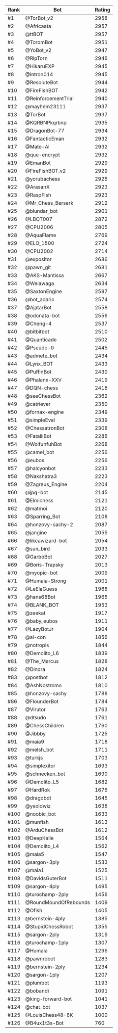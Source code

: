 Rank|Bot|Rating
---|---|---
#1|@TorBot_v2|2958
#2|@Africaata|2957
#3|@ttBOT|2957
#4|@ToromBot|2951
#5|@YoBot_v2|2947
#6|@RipTorn|2946
#7|@HikaruEXP|2945
#8|@Intron014|2945
#9|@ResoluteBot|2944
#10|@FireFishBOT|2942
#11|@ReinforcementTrial|2940
#12|@mayhem23111|2937
#13|@TorBot|2937
#14|@KQRBNPkqrbnp|2935
#15|@DragonBot-77|2934
#16|@FantacticEman|2932
#17|@Mate-AI|2932
#18|@que-encrypt|2932
#19|@EmanBot|2929
#20|@FireFishBOT_v2|2929
#21|@yorubachess|2925
#22|@ArasanX|2923
#23|@RaspFish|2923
#24|@Mr_Chess_Berserk|2912
#25|@blundar_bot|2901
#26|@LBOT007|2872
#27|@CPU2006|2805
#28|@AquaFlame|2769
#29|@ELO_1500|2724
#30|@CPU2002|2714
#31|@expositor|2686
#32|@pawn_git|2681
#33|@AKS-Mantissa|2667
#34|@Weiawaga|2634
#35|@SaxtonEngine|2597
#36|@bot_adario|2574
#37|@AjatarBot|2558
#38|@odonata-bot|2556
#39|@Cheng-4|2537
#40|@bitbitbot|2510
#41|@Quanticade|2502
#42|@Pseudo-0|2445
#43|@admete_bot|2434
#44|@Lynx_BOT|2433
#45|@PuffinBot|2430
#46|@Phalanx-XXV|2419
#47|@DQN-chess|2418
#48|@seeChessBot|2362
#49|@catriever|2350
#50|@fornax-engine|2349
#51|@simpleEval|2339
#52|@ChessatronBot|2308
#53|@FataliiBot|2286
#54|@WolfuhfuhBot|2268
#55|@camel_bot|2256
#56|@eubos|2256
#57|@halcyonbot|2233
#58|@Nakshatra3|2223
#59|@Zagreus_Engine|2204
#60|@jpg-bot|2145
#61|@Elmichess|2121
#62|@matmoi|2120
#63|@Sparring_Bot|2108
#64|@honzovy-sachy-2|2087
#65|@jangine|2055
#66|@likeawizard-bot|2054
#67|@sun_bird|2033
#68|@GarboBot|2027
#69|@Boris-Trapsky|2013
#70|@myopic-bot|2009
#71|@Humaia-Strong|2001
#72|@LeElaGuess|1968
#73|@hans68Bot|1965
#74|@BLANK_BOT|1953
#75|@zeekat|1917
#76|@baby_eubos|1911
#77|@LazyBotJr|1904
#78|@ai-con|1856
#79|@notropis|1844
#80|@Demolito_L6|1839
#81|@The_Marcus|1828
#82|@Dinora|1824
#83|@postbot|1812
#84|@AshNostromo|1810
#85|@honzovy-sachy|1788
#86|@FlounderBot|1784
#87|@Virutor|1763
#88|@dtsudo|1761
#89|@ChessChildren|1760
#90|@Jibbby|1725
#91|@maia9|1718
#92|@melsh_bot|1711
#93|@turkjs|1703
#94|@simplexitor|1693
#95|@schnecken_bot|1690
#96|@Demolito_L5|1682
#97|@HardRok|1676
#98|@dragobot|1645
#99|@yeoldwiz|1638
#100|@noobic_bot|1633
#101|@munfish|1613
#102|@ArduChessBot|1612
#103|@DeepKalle|1564
#104|@Demolito_L4|1562
#105|@maia5|1547
#106|@sargon-3ply|1533
#107|@maia1|1525
#108|@DavidsGuterBot|1511
#109|@sargon-4ply|1495
#110|@turochamp-2ply|1456
#111|@RoundMoundOfRebounds|1409
#112|@Ofish|1405
#113|@bernstein-4ply|1385
#114|@StupidChessRobot|1355
#115|@sargon-2ply|1319
#116|@turochamp-1ply|1307
#117|@Humaia|1296
#118|@pawnrobot|1283
#119|@bernstein-2ply|1234
#120|@sargon-1ply|1207
#121|@plumbot|1193
#122|@bobandi|1091
#123|@king-forward-bot|1041
#124|@chat_bot|1037
#125|@LouisChess48-6K|1000
#126|@B4ux1t3s-Bot|760
